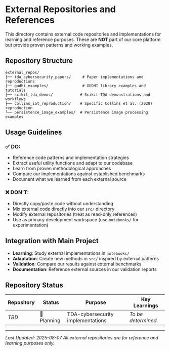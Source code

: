 # External Repositories and References

This directory contains external code repositories and implementations for learning and reference purposes. These are **NOT** part of our core platform but provide proven patterns and working examples.

## Repository Structure

```
external_repos/
├── tda_cybersecurity_papers/     # Paper implementations and reproductions
├── gudhi_examples/               # GUDHI library examples and tutorials  
├── scikit_tda_demos/            # Scikit-TDA demonstrations and workflows
├── collins_iot_reproduction/    # Specific Collins et al. (2020) reproduction
└── persistence_image_examples/  # Persistence image processing examples
```

## Usage Guidelines

### ✅ **DO:**
- Reference code patterns and implementation strategies
- Extract useful utility functions and adapt to our codebase
- Learn from proven methodological approaches
- Compare our implementations against established benchmarks
- Document what we learned from each external source

### ❌ **DON'T:**
- Directly copy/paste code without understanding
- Mix external code directly into our `src/` directory
- Modify external repositories (treat as read-only references)
- Use as primary development workspace (use `notebooks/` for experimentation)

## Integration with Main Project

- **Learning**: Study external implementations in `notebooks/`
- **Adaptation**: Create new methods in `src/` inspired by external patterns
- **Validation**: Compare our results against external benchmarks
- **Documentation**: Reference external sources in our validation reports

## Repository Status

| Repository | Status | Purpose | Key Learnings |
|------------|---------|---------|---------------|
| *TBD* | 🔄 Planning | TDA-cybersecurity implementations | *To be determined* |

---
*Last Updated: 2025-08-07*
*All external repositories are for reference and learning purposes only.*